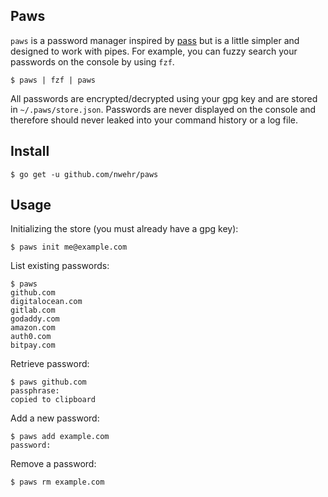 ## Paws

`paws` is a password manager inspired by [pass](https://www.passwordstore.org) but is a little simpler and designed to work with pipes. For example, you can fuzzy search your passwords on the console by using `fzf`.

```
$ paws | fzf | paws
```

All passwords are encrypted/decrypted using your gpg key and are stored in `~/.paws/store.json`. Passwords are never displayed on the console and therefore should never leaked into your command history or a log file.

## Install

```
$ go get -u github.com/nwehr/paws
```

## Usage

Initializing the store (you must already have a gpg key):

```
$ paws init me@example.com
```

List existing passwords:

```
$ paws
github.com
digitalocean.com
gitlab.com
godaddy.com
amazon.com
auth0.com
bitpay.com
```

Retrieve password:

```
$ paws github.com
passphrase: 
copied to clipboard
```

Add a new password:

```
$ paws add example.com
password: 
```

Remove a password:

```
$ paws rm example.com
```